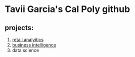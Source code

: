 # Tavii Garcia's Cal Poly github
## projects:

1. [retail analyitics](https://linkmehere.com)
2. [business intelligence](https://colab.research.google.com/drive/1rHAbjPl6hjYO5lsdPFsAe9pbUdEhggYe)
3. data science

